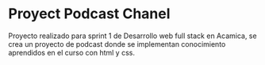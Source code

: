 # Proyect Podcast Chanel

 Proyecto realizado para sprint 1 de Desarrollo web full stack en Acamica, se crea un proyecto de podcast donde se implementan conocimiento aprendidos en el curso  con html y css.
